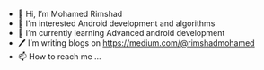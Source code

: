 - 👋 Hi, I’m Mohamed Rimshad
- 👀 I’m interested Android development and algorithms
- 📘 I’m currently learning Advanced android development
- 🖊️ I’m writing blogs on https://medium.com/@rimshadmohamed
- 📫 How to reach me ...

<!---
rimshadpcs/rimshadpcs is a ✨ special ✨ repository because its `README.md` (this file) appears on your GitHub profile.
You can click the Preview link to take a look at your changes.
--->
